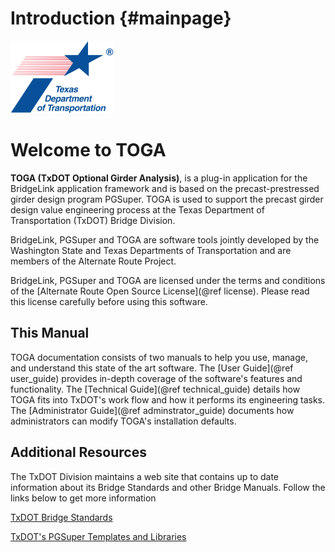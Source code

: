 Introduction {#mainpage}
============

![](TxDOTIcon.png) 

Welcome to TOGA  
================

**TOGA (TxDOT Optional Girder Analysis)**, is a plug-in application for the BridgeLink application framework and is based on the precast-prestressed girder design program PGSuper. TOGA is used to support the precast girder design value engineering process at the Texas Department of Transportation (TxDOT) Bridge Division.

BridgeLink, PGSuper and TOGA are software tools jointly developed by the Washington State and Texas Departments of Transportation and are members of the Alternate Route Project.

BridgeLink, PGSuper and TOGA are licensed under the terms and conditions of the [Alternate Route Open Source License](@ref license). Please read this license carefully before using this software.

This Manual
-----------
TOGA documentation consists of two manuals to help you use, manage, and understand this state of the art software.  The [User Guide](@ref user_guide) provides in-depth coverage of the software's features and functionality. The [Technical Guide](@ref technical_guide) details how TOGA fits into TxDOT's work flow and how it performs its engineering tasks. The [Administrator Guide](@ref adminstrator_guide) documents how administrators can modify TOGA's installation defaults.

Additional Resources
--------------------
The TxDOT Division maintains a web site that contains up to date information about its Bridge Standards and other Bridge Manuals. Follow the links below to get more information

[TxDOT Bridge Standards](http://www.dot.state.tx.us/insdtdot/orgchart/cmd/cserve/standard/bridge-e.htm)

[TxDOT's PGSuper Templates and Libraries](http://ftp.dot.state.tx.us/pub/txdot-info/brg/pgsuper/TxDOT_PGSuper_LibraryInfo.htm)


